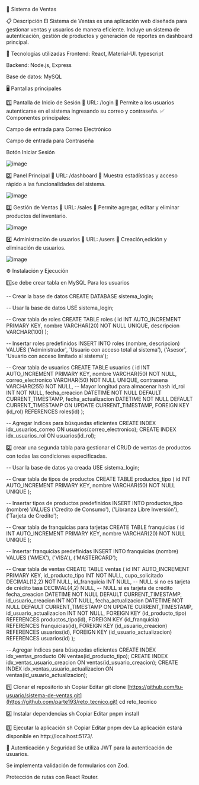 📌 Sistema de Ventas


📋 Descripción
El Sistema de Ventas es una aplicación web diseñada para gestionar ventas y usuarios de manera eficiente. Incluye un sistema de autenticación, gestión de productos y generación de reportes en dashboard principal.

🚀 Tecnologías utilizadas
Frontend: React, Material-UI. typescript

Backend: Node.js, Express

Base de datos: MySQL

🖥 Pantallas principales

1️⃣ Pantalla de Inicio de Sesión
📍 URL: /login
📌 Permite a los usuarios autenticarse en el sistema ingresando su correo y contraseña.
✅ Componentes principales:

Campo de entrada para Correo Electrónico

Campo de entrada para Contraseña

Botón Iniciar Sesión

![image](https://github.com/user-attachments/assets/9a60926a-9060-427c-84b7-075d6521b67c)


2️⃣ Panel Principal
📍 URL: /dashboard
📌 Muestra estadísticas y acceso rápido a las funcionalidades del sistema.

![image](https://github.com/user-attachments/assets/1e2a8784-daf2-4ed7-b234-9e406542312b)


3️⃣ Gestión de Ventas
📍 URL: /sales
📌 Permite agregar, editar y eliminar productos del inventario.

![image](https://github.com/user-attachments/assets/d1582705-b1e6-45bf-9ac7-f9baa8eca5ed)


4️⃣ Administración de usuarios
📍 URL: /users
📌 Creación,edición y eliminación de usuarios.

![image](https://github.com/user-attachments/assets/080c9ea5-dc95-4c38-a82e-ddc397af0b95)


⚙ Instalación y Ejecución

1️⃣se debe crear tabla en MySQL Para los usuarios

-- Crear la base de datos
CREATE DATABASE sistema_login;

-- Usar la base de datos
USE sistema_login;

-- Crear tabla de roles
CREATE TABLE roles (
    id INT AUTO_INCREMENT PRIMARY KEY,
    nombre VARCHAR(20) NOT NULL UNIQUE,
    descripcion VARCHAR(100)
);

-- Insertar roles predefinidos
INSERT INTO roles (nombre, descripcion) 
VALUES 
('Administrador', 'Usuario con acceso total al sistema'),
('Asesor', 'Usuario con acceso limitado al sistema');

-- Crear tabla de usuarios
CREATE TABLE usuarios (
    id INT AUTO_INCREMENT PRIMARY KEY,
    nombre VARCHAR(50) NOT NULL,
    correo_electronico VARCHAR(50) NOT NULL UNIQUE,
    contrasena VARCHAR(255) NOT NULL, -- Mayor longitud para almacenar hash
    id_rol INT NOT NULL,
    fecha_creacion DATETIME NOT NULL DEFAULT CURRENT_TIMESTAMP,
    fecha_actualizacion DATETIME NOT NULL DEFAULT CURRENT_TIMESTAMP ON UPDATE CURRENT_TIMESTAMP,
    FOREIGN KEY (id_rol) REFERENCES roles(id)
);

-- Agregar índices para búsquedas eficientes
CREATE INDEX idx_usuarios_correo ON usuarios(correo_electronico);
CREATE INDEX idx_usuarios_rol ON usuarios(id_rol);


2️⃣ crear una segunda tabla para gestionar el CRUD de ventas de productos con todas las condiciones especificadas.


-- Usar la base de datos ya creada
USE sistema_login;

-- Crear tabla de tipos de productos
CREATE TABLE productos_tipo (
    id INT AUTO_INCREMENT PRIMARY KEY,
    nombre VARCHAR(50) NOT NULL UNIQUE
);

-- Insertar tipos de productos predefinidos
INSERT INTO productos_tipo (nombre) 
VALUES 
('Credito de Consumo'),
('Libranza Libre Inversión'),
('Tarjeta de Credito');

-- Crear tabla de franquicias para tarjetas
CREATE TABLE franquicias (
    id INT AUTO_INCREMENT PRIMARY KEY,
    nombre VARCHAR(20) NOT NULL UNIQUE
);

-- Insertar franquicias predefinidas
INSERT INTO franquicias (nombre) 
VALUES 
('AMEX'),
('VISA'),
('MASTERCARD');

-- Crear tabla de ventas
CREATE TABLE ventas (
    id INT AUTO_INCREMENT PRIMARY KEY,
    id_producto_tipo INT NOT NULL,
    cupo_solicitado DECIMAL(12,2) NOT NULL,
    id_franquicia INT NULL, -- NULL si no es tarjeta de crédito
    tasa DECIMAL(4,2) NULL, -- NULL si es tarjeta de crédito
    fecha_creacion DATETIME NOT NULL DEFAULT CURRENT_TIMESTAMP,
    id_usuario_creacion INT NOT NULL,
    fecha_actualizacion DATETIME NOT NULL DEFAULT CURRENT_TIMESTAMP ON UPDATE CURRENT_TIMESTAMP,
    id_usuario_actualizacion INT NOT NULL,
    FOREIGN KEY (id_producto_tipo) REFERENCES productos_tipo(id),
    FOREIGN KEY (id_franquicia) REFERENCES franquicias(id),
    FOREIGN KEY (id_usuario_creacion) REFERENCES usuarios(id),
    FOREIGN KEY (id_usuario_actualizacion) REFERENCES usuarios(id)
);

-- Agregar índices para búsquedas eficientes
CREATE INDEX idx_ventas_producto ON ventas(id_producto_tipo);
CREATE INDEX idx_ventas_usuario_creacion ON ventas(id_usuario_creacion);
CREATE INDEX idx_ventas_usuario_actualizacion ON ventas(id_usuario_actualizacion);


1️⃣ Clonar el repositorio
sh
Copiar
Editar
git clone [https://github.com/tu-usuario/sistema-de-ventas.git](https://github.com/parte193/reto_tecnico.git)
cd reto_tecnico

2️⃣ Instalar dependencias
sh
Copiar
Editar
pnpm install

3️⃣ Ejecutar la aplicación
sh
Copiar
Editar
pnpm dev
La aplicación estará disponible en http://localhost:5173/.


🔐 Autenticación y Seguridad
Se utiliza JWT para la autenticación de usuarios.

Se implementa validación de formularios con Zod.

Protección de rutas con React Router.
